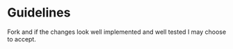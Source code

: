 # Guidelines

Fork and if the changes look well implemented and well tested I may choose to accept.
